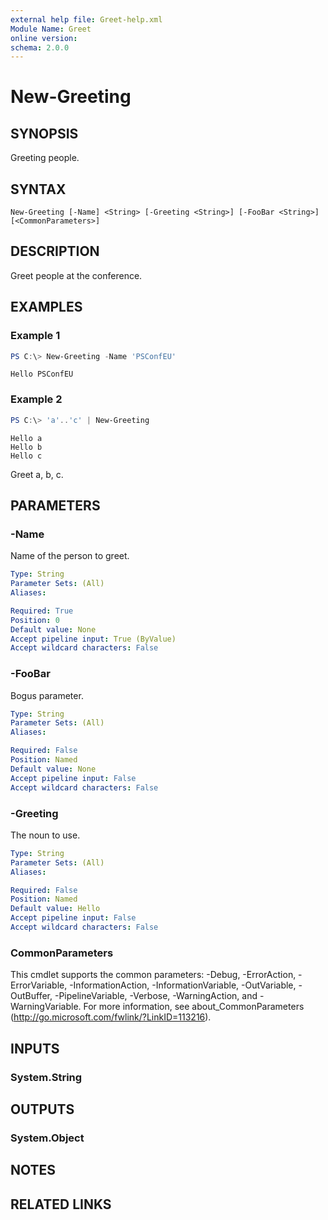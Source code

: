 ```yaml
---
external help file: Greet-help.xml
Module Name: Greet
online version:
schema: 2.0.0
---
```


# New-Greeting

## SYNOPSIS
Greeting people.

## SYNTAX

```
New-Greeting [-Name] <String> [-Greeting <String>] [-FooBar <String>] [<CommonParameters>]
```

## DESCRIPTION
Greet people at the conference.

## EXAMPLES

### Example 1
```powershell
PS C:\> New-Greeting -Name 'PSConfEU'
```

```
Hello PSConfEU
```

### Example 2
```powershell
PS C:\> 'a'..'c' | New-Greeting
```

```
Hello a
Hello b
Hello c
```

Greet a, b, c.

## PARAMETERS

### -Name
Name of the person to greet.

```yaml
Type: String
Parameter Sets: (All)
Aliases:

Required: True
Position: 0
Default value: None
Accept pipeline input: True (ByValue)
Accept wildcard characters: False
```

### -FooBar
Bogus parameter.

```yaml
Type: String
Parameter Sets: (All)
Aliases:

Required: False
Position: Named
Default value: None
Accept pipeline input: False
Accept wildcard characters: False
```

### -Greeting
The noun to use.

```yaml
Type: String
Parameter Sets: (All)
Aliases:

Required: False
Position: Named
Default value: Hello
Accept pipeline input: False
Accept wildcard characters: False
```

### CommonParameters
This cmdlet supports the common parameters: -Debug, -ErrorAction, -ErrorVariable, -InformationAction, -InformationVariable, -OutVariable, -OutBuffer, -PipelineVariable, -Verbose, -WarningAction, and -WarningVariable. For more information, see about_CommonParameters (http://go.microsoft.com/fwlink/?LinkID=113216).

## INPUTS

### System.String

## OUTPUTS

### System.Object

## NOTES

## RELATED LINKS
